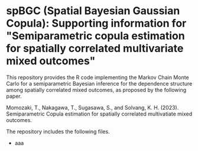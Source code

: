 # spBGC (Spatial Bayesian Gaussian Copula): Supporting information for "Semiparametric copula estimation for spatially correlated multivariate mixed outcomes"

This repository provides the R code implementing the Markov Chain Monte Carlo for a semiparametric Bayesian inference for the dependence structure among spatially correlated mixed outcomes, as proposed by the following paper.

Momozaki, T., Nakagawa, T., Sugasawa, S., and Solvang, K. H. (2023). Semiparametric Copula estimation for spatially correlated multivatiate mixed outcomes. 

The repository includes the following files.
- aaa
